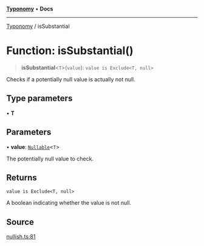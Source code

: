 [**Typonomy**](../README.md) • **Docs**

***

[Typonomy](../globals.md) / isSubstantial

# Function: isSubstantial()

> **isSubstantial**\<`T`\>(`value`): `value is Exclude<T, null>`

Checks if a potentially null value is actually not null.

## Type parameters

• **T**

## Parameters

• **value**: [`Nullable`](../type-aliases/Nullable.md)\<`T`\>

The potentially null value to check.

## Returns

`value is Exclude<T, null>`

A boolean indicating whether the value is not null.

## Source

[nullish.ts:81](https://github.com/softcraft-development/typonomy/blob/765a39464ce76242064341d502188569b9fd202c/src/nullish.ts#L81)
